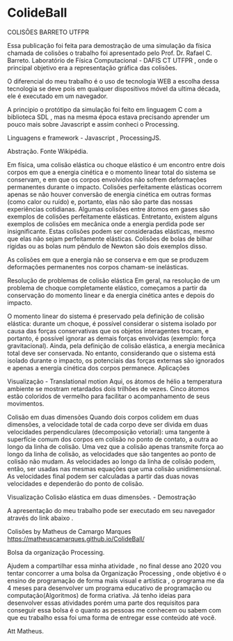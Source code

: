 # ColideBall
COLISÕES BARRETO UTFPR

Essa publicação foi feita para demostração de uma simulação da física chamada de colisões o trabalho foi apresentado pelo Prof. Dr. Rafael C. Barreto. Laboratório de Física Computacional - DAFIS CT UTFPR , onde o principal objetivo era a representação gráfica das colisões.

O diferencial do meu trabalho é o uso de tecnologia WEB a escolha dessa tecnologia se deve pois em qualquer dispositivos móvel da ultima década, ele é executado em um navegador.

A principio o protótipo da simulação foi feito em linguagem C com a biblioteca SDL , mas na mesma época estava precisando aprender um pouco mais sobre Javascript e assim conheci o Processing.

Linguagens e framework - Javascript , ProcessingJS.

Abstração. Fonte Wikipédia.

Em física, uma colisão elástica ou choque elástico é um encontro entre dois corpos em que a energia cinética e o momento linear total do sistema se conservam, e em que os corpos envolvidos não sofrem deformações permanentes durante o impacto. Colisões perfeitamente elásticas ocorrem apenas se não houver conversão de energia cinética em outras formas (como calor ou ruído) e, portanto, elas não são parte das nossas experiências cotidianas. Algumas colisões entre átomos em gases são exemplos de colisões perfeitamente elásticas. Entretanto, existem alguns exemplos de colisões em mecânica onde a energia perdida pode ser insignificante. Estas colisões podem ser consideradas elásticas, mesmo que elas não sejam perfeitamente elásticas. Colisões de bolas de bilhar rígidas ou as bolas num pêndulo de Newton são dois exemplos disso.

As colisões em que a energia não se conserva e em que se produzem deformações permanentes nos corpos chamam-se inelásticas.

Resolução de problemas de colisão elástica
Em geral, na resolução de um problema de choque completamente elástico, começamos a partir da conservação do momento linear e da energia cinética antes e depois do impacto.

O momento linear do sistema é preservado pela definição de colisão elástica: durante um choque, é possível considerar o sistema isolado por causa das forças conservativas que os objetos interagentes trocam, e portanto, é possível ignorar as demais forças envolvidas (exemplo: força gravitacional).
Ainda, pela definição de colisão elástica, a energia mecânica total deve ser conservada. No entanto, considerando que o sistema está isolado durante o impacto, os potenciais das forças externas são ignorados e apenas a energia cinética dos corpos permanece.
Aplicações

Visualização - Translational motion
Aqui, os átomos de hélio a temperatura ambiente se mostram retardados dois trilhões de vezes. Cinco átomos estão coloridos de vermelho para facilitar o acompanhamento de seus movimentos.

Colisão em duas dimensões
Quando dois corpos colidem em duas dimensões, a velocidade total de cada corpo deve ser divida em duas velocidades perpendiculares (decomposição vetorial): uma tangente à superfície comum dos corpos em colisão no ponto de contato, a outra ao longo da linha de colisão. Uma vez que a colisão apenas transmite força ao longo da linha de colisão, as velocidades que são tangentes ao ponto de colisão não mudam. As velocidades ao longo da linha de colisão podem, então, ser usadas nas mesmas equações que uma colisão unidimensional. As velocidades final podem ser calculadas a partir das duas novas velocidades e dependerão do ponto de colisão.

Visualização Colisão elástica em duas dimensões. - Demostração

A apresentação do meu trabalho pode ser executado em seu navegador através do link abaixo .

Colisões by Matheus de Camargo Marques https://matheuscamarques.github.io/ColideBall/






Bolsa da organização Processing.

Ajudem a compartilhar essa minha atividade , no final desse ano 2020 vou tentar concorrer a uma bolsa da Organização Processing , onde objetivo é o ensino de programação de forma mais visual e artística , o programa me da 4 meses para desenvolver um programa educativo de programação ou computação(Algoritmos) de forma criativa. Já tenho ideias para desenvolver essas atividades porém uma parte dos requisitos para conseguir essa bolsa é o quanto as pessoas me conhecem ou sabem com que eu trabalho essa foi uma forma de entregar esse conteúdo até você.

Att Matheus.
